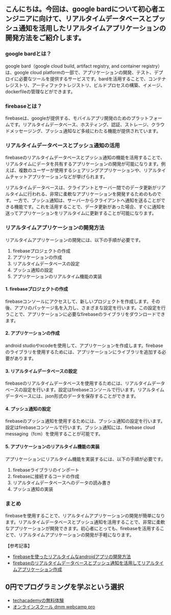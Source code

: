 <!--
title: 【起業家向け】google bardとfirebaseを連携して実現するリアルタイムアプリケーションの開発
tags: google,bard,起業
id: 
private: false
-->

## こんにちは。今回は、google bardについて初心者エンジニアに向けて、リアルタイムデータベースとプッシュ通知を活用したリアルタイムアプリケーションの開発方法をご紹介します。

### google bardとは？

google bard（google cloud build, artifact registry, and container registry）は、google cloud platformの一部で、アプリケーションの開発、テスト、デプロイに必要なツールを提供するサービスです。bardを活用することで、コンテナレジストリ、アーティファクトレジストリ、ビルドプロセスの構築、イメージ、dockerfileの管理などができます。

### firebaseとは？

firebaseは、googleが提供する、モバイルアプリ開発のためのプラットフォームです。リアルタイムデータベース、ホスティング、認証、ストレージ、クラウドメッセージング、プッシュ通知など多岐にわたる機能が提供されています。

### リアルタイムデータベースとプッシュ通知の活用

firebaseのリアルタイムデータベースとプッシュ通知の機能を活用することで、リアルタイムにデータを共有するアプリケーションの開発が可能になります。例えば、複数のユーザーが使用するシェアリングアプリケーションや、リアルタイムチャットアプリケーションなどが挙げられます。

リアルタイムデータベースは、クライアントとサーバー間でのデータ更新がリアルタイムに行われる、非常に柔軟なアプリケーションを開発するためのものです。一方で、プッシュ通知は、サーバーからクライアントへ通知を送ることができる機能です。これを活用することで、データ更新があった場合、すぐに通知を送ってアプリケーションをリアルタイムに更新することが可能になります。

### リアルタイムアプリケーションの開発方法

リアルタイムアプリケーションの開発には、以下の手順が必要です。

1. firebaseプロジェクトの作成
2. アプリケーションの作成
3. リアルタイムデータベースの設定
4. プッシュ通知の設定
5. アプリケーションのリアルタイム機能の実装

#### 1. firebaseプロジェクトの作成

firebaseコンソールにアクセスして、新しいプロジェクトを作成します。その後、アプリのパッケージ名を入力し、さまざまな設定を行います。この設定を行うことで、アプリケーションに必要なfirebaseのライブラリをダウンロードできます。

#### 2. アプリケーションの作成

android studioやxcodeを使用して、アプリケーションを作成します。firebaseのライブラリを使用するためには、アプリケーションにライブラリを追加する必要があります。

#### 3. リアルタイムデータベースの設定

firebaseのリアルタイムデータベースを使用するためには、リアルタイムデータベースの設定を行います。設定はfirebaseコンソールで行います。リアルタイムデータベースには、json形式のデータを保存することができます。

#### 4. プッシュ通知の設定

firebaseのプッシュ通知を使用するためには、プッシュ通知の設定を行います。設定はfirebaseコンソールで行います。プッシュ通知には、firebase cloud messaging（fcm）を使用することが可能です。

#### 5. アプリケーションのリアルタイム機能の実装

アプリケーションにリアルタイム機能を実装するには、以下の手順が必要です。

1. firebaseライブラリのインポート
2. firebaseに接続するコードの作成
3. リアルタイムデータベースへのデータの読み書き
4. プッシュ通知の実装

### まとめ

firebaseを使用することで、リアルタイムアプリケーションの開発が簡単になります。リアルタイムデータベースとプッシュ通知を活用することで、非常に柔軟なアプリケーションが開発できます。初心者にとっても、firebaseを活用することで、リアルタイムアプリケーションの開発が手軽になります。

【参考記事】
- [firebaseを使ったリアルタイムなandroidアプリの開発方法](https://qiita.com/shigeru-yokochi/items/8ab1ba5b609d097aef8a)
- [firebaseのリアルタイムデータベースとプッシュ通知を活用してリアルタイムアプリケーション作成](https://www.appbrain.jp/blog/firebase-realtime-database-and-push-messaging-for-a-realtime-app/)

## 0円でプログラミングを学ぶという選択
- [techacademyの無料体験](//af.moshimo.com/af/c/click?a_id=2612475&amp;p_id=1555&amp;pc_id=2816&amp;pl_id=22706&amp;url=https%3a%2f%2ftechacademy.jp%2fhtmlcss-trial%3futm_source%3dmoshimo%26utm_medium%3daffiliate%26utm_campaign%3dtextad)
- [オンラインスクール dmm webcamp pro](//af.moshimo.com/af/c/click?a_id=2612482&amp;p_id=1363&amp;pc_id=2297&amp;pl_id=39999&amp;guid=on)

